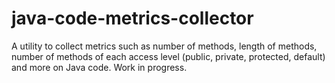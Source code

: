 # java-code-metrics-collector
A utility to collect metrics such as number of methods, length of methods, number of methods of each access level (public, private, protected, default) and more on Java code. Work in progress.
